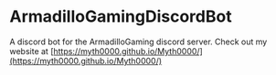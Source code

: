 # ArmadilloGamingDiscordBot
A discord bot for the ArmadilloGaming discord server.
Check out my website at [https://myth0000.github.io/Myth0000/](https://myth0000.github.io/Myth0000/)
